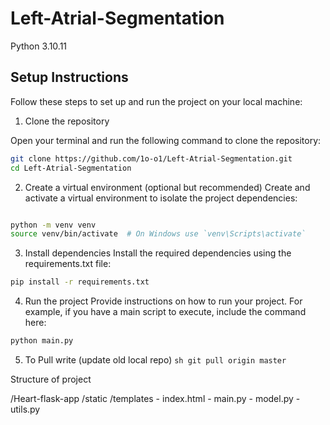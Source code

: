 # Left-Atrial-Segmentation
Python 3.10.11

## Setup Instructions

Follow these steps to set up and run the project on your local machine:

1. Clone the repository

Open your terminal and run the following command to clone the repository:

```sh
git clone https://github.com/1o-o1/Left-Atrial-Segmentation.git
cd Left-Atrial-Segmentation
```
2. Create a virtual environment (optional but recommended)
Create and activate a virtual environment to isolate the project dependencies:

```sh

python -m venv venv
source venv/bin/activate  # On Windows use `venv\Scripts\activate`
```
3. Install dependencies
Install the required dependencies using the requirements.txt file:

```sh
pip install -r requirements.txt
```
4. Run the project
Provide instructions on how to run your project. For example, if you have a main script to execute, include the command here:

```sh
python main.py
```

5. To Pull write (update old local repo)
``sh
git pull origin master
``

Structure of project

/Heart-flask-app
    /static
    /templates
        - index.html
    - main.py
    - model.py
    - utils.py
